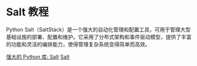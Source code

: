 # Salt 教程

<show-structure depth="2"/>

Python Salt（SaltStack）是一个强大的自动化管理和配置工具，可用于管理大型基础设施的部署、配置和维护。它采用了分布式架构和事件驱动模型，提供了丰富的功能和灵活的编排能力，使得管理复杂系统变得简单而高效。


<seealso>
<category ref="ref_docs">
    <a href="https://mp.weixin.qq.com/s/N3_r1WL6-6PNP_5OqevIJw">强大的 Python 库: Salt</a>
</category>
<category ref="ref_github">
    <a href="https://github.com/saltstack/salt">Salt</a>
</category>
<category ref="ref_issues"></category>
<category ref="ref_hf"></category>
<category ref="ref_ms"></category>
</seealso>